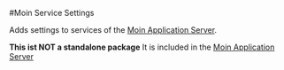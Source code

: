 #Moin Service Settings

Adds settings to services of the [Moin Application Server](http://npmjs.com/package/moin). 

**This ist NOT a standalone package**
It is included in the [Moin Application Server](http://npmjs.com/package/moin)